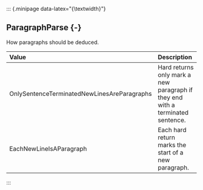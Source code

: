::: {.minipage data-latex="{\textwidth}"}
## ParagraphParse {-}

How paragraphs should be deduced.

Value   |   Description
| :-- | :-- |
OnlySentenceTerminatedNewLinesAreParagraphs | Hard returns only mark a new paragraph if they end with a terminated sentence.
EachNewLineIsAParagraph | Each hard return marks the start of a new paragraph.
:::
